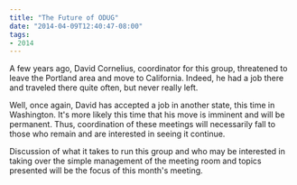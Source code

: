 ```yaml
---
title: "The Future of ODUG"
date: "2014-04-09T12:40:47-08:00"
tags:
- 2014
---
```


A few years ago, David Cornelius, coordinator for this group, threatened to leave the Portland area and move to California.  Indeed, he had a job there and traveled there quite often, but never really left.

Well, once again, David has accepted a job in another state, this time in Washington. It's more likely this time that his move is imminent and will be permanent. Thus, coordination of these meetings will necessarily fall to those who remain and are interested in seeing it continue.

Discussion of what it takes to run this group and who may be interested in taking over the simple management of the meeting room and topics presented will be the focus of this month's meeting.
